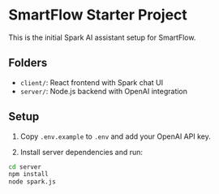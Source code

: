 # SmartFlow Starter Project

This is the initial Spark AI assistant setup for SmartFlow.

## Folders
- `client/`: React frontend with Spark chat UI
- `server/`: Node.js backend with OpenAI integration

## Setup

1. Copy `.env.example` to `.env` and add your OpenAI API key.

2. Install server dependencies and run:

```bash
cd server
npm install
node spark.js
